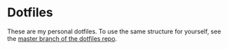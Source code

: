 # Dotfiles

These are my personal dotfiles.  To use the same structure for yourself, see
the [master branch of the dotfiles repo](http://github.com/justone/dotfiles).
